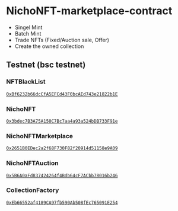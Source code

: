 ﻿# NichoNFT-marketplace-contract
 - Singel Mint
 - Batch Mint
 - Trade NFTs (Fixed/Auction sale, Offer)
 - Create the owned collection

## Testnet (bsc testnet)
### NFTBlackList 
[```0xBf6232b66dcCfA5EFCd43F0bcAEd743e21822b1E```](https://testnet.bscscan.com/address/0xBf6232b66dcCfA5EFCd43F0bcAEd743e21822b1E)

### NichoNFT 
[```0x3bdec7B3A75A150C7Bc7aa4a93a524bDB733F91e```](https://testnet.bscscan.com/address/0x3bdec7B3A75A150C7Bc7aa4a93a524bDB733F91e)

### NichoNFTMarketplace 
[```0x2651B0EDec2a2f68F730F82f20914d51158e9A09```](https://testnet.bscscan.com/address/0x2651B0EDec2a2f68F730F82f20914d51158e9A09)

### NichoNFTAuction 
[```0x5B6A0aFd837424264f4Bdb64cF7ACbb78016b246```](https://testnet.bscscan.com/address/0x5B6A0aFd837424264f4Bdb64cF7ACbb78016b246)

### CollectionFactory 
[```0xEb66552af4189CA97fb590Ab508fEc765091E254```](https://testnet.bscscan.com/address/0xEb66552af4189CA97fb590Ab508fEc765091E254)